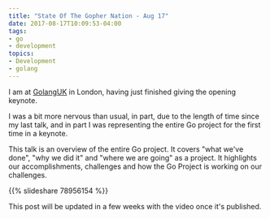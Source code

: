 ```yaml
---
title: "State Of The Gopher Nation - Aug 17"
date: 2017-08-17T10:09:53-04:00
tags:
- go
- development
topics:
- Development
- golang
---
```



I am at [GolangUK](https://www.golanguk.com) in London, having just finished giving the opening keynote.

I was a bit more nervous than usual, in part, due to the length of time
since my last talk, and in part I was representing the entire Go project
for the first time in a keynote.

This talk is an overview of the entire Go project. It covers "what we've done",
"why we did it" and "where we are going" as a project. It highlights our accomplishments, challenges and how the Go
Project is working on our challenges.

{{% slideshare 78956154 %}}

This post will be updated in a few weeks with the video once it's published.
